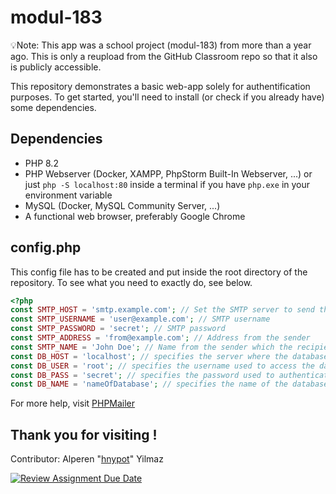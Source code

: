 # modul-183
💡Note: This app was a school project (modul-183) from more than a year ago. This is only a reupload from the GitHub Classroom repo so that it also is publicly accessible.

This repository demonstrates a basic web-app solely for authentification purposes.
To get started, you'll need to install (or check if you already have) some dependencies.

## Dependencies
- PHP 8.2
- PHP Webserver (Docker, XAMPP, PhpStorm Built-In Webserver, ...) or just `php -S localhost:80` inside a terminal if you have `php.exe` in your environment variable
- MySQL (Docker, MySQL Community Server, ...)
- A functional web browser, preferably Google Chrome

## config.php
This config file has to be created and put inside the root directory of the repository.
To see what you need to exactly do, see below.

```php
<?php
const SMTP_HOST = 'smtp.example.com'; // Set the SMTP server to send through
const SMTP_USERNAME = 'user@example.com'; // SMTP username
const SMTP_PASSWORD = 'secret'; // SMTP password
const SMTP_ADDRESS = 'from@example.com'; // Address from the sender
const SMTP_NAME = 'John Doe'; // Name from the sender which the recipient will see
const DB_HOST = 'localhost'; // specifies the server where the database is hosted
const DB_USER = 'root'; // specifies the username used to access the database
const DB_PASS = 'secret'; // specifies the password used to authenticate the user
const DB_NAME = 'nameOfDatabase'; // specifies the name of the database being accessed
```

For more help, visit [PHPMailer](https://github.com/PHPMailer/PHPMailer)

## Thank you for visiting !
Contributor: Alperen "[hnypot](https://github.com/hnypot)" Yilmaz

[![Review Assignment Due Date](https://classroom.github.com/assets/deadline-readme-button-8d59dc4de5201274e310e4c54b9627a8934c3b88527886e3b421487c677d23eb.svg)](https://classroom.github.com/a/dygNXH4X)

